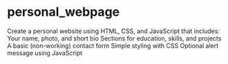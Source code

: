 # personal_webpage
Create a personal website using HTML, CSS, and JavaScript that includes:  Your name, photo, and short bio  Sections for education, skills, and projects  A basic (non-working) contact form  Simple styling with CSS  Optional alert message using JavaScript

